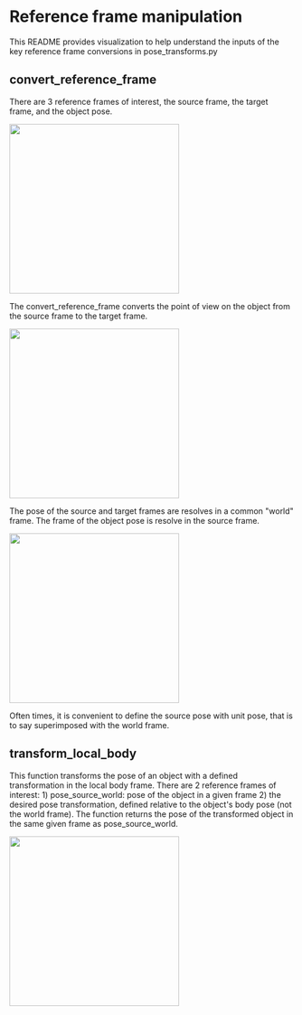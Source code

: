 # Reference frame manipulation

This README provides visualization to help understand the inputs of the key reference frame conversions in pose_transforms.py

## convert_reference_frame

There are 3 reference frames of interest, the source frame, the target frame, and the object pose.

<img src="https://github.sec.samsung.net/f-hogan/utils/blob/main/assets/convert_frames_1.png" width="300"/>

The convert_reference_frame converts the point of view on the object from the source frame to the target frame.

<img src="https://github.sec.samsung.net/f-hogan/utils/blob/main/assets/convert_frames_2.png" width="300"/>

The pose of the source and target frames are resolves in a common "world" frame. The frame of the object pose is resolve in the source frame.

<img src="https://github.sec.samsung.net/f-hogan/utils/blob/main/assets/convert_frames_3.png" width="300"/>

Often times, it is convenient to define the source pose with unit pose, that is to say superimposed with the world frame.


## transform_local_body

This function  transforms the pose of an object with a defined transformation in the local body frame. There are 2 reference frames of interest: 1) pose_source_world: pose of the object in a given frame 2) the desired pose transformation, defined relative to the object's body pose (not the world frame). The function returns the pose of the transformed object in the same given frame as pose_source_world. 

<img src="https://github.sec.samsung.net/f-hogan/utils/blob/main/assets/transform_local_body.png" width="300"/>
